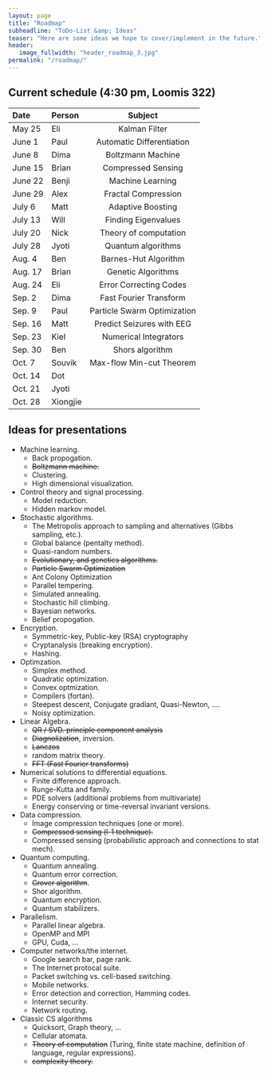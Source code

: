 ```yaml
---
layout: page
title: "Roadmap"
subheadline: "ToDo-List &amp; Ideas"
teaser: "Here are some ideas we hope to cover/implement in the future."
header:
   image_fullwidth: "header_roadmap_3.jpg"
permalink: "/roadmap/"
---
```


## Current schedule (4:30 pm, Loomis 322)

|  Date  | Person  | Subject                     |
|:-------|:--------|:---------------------------:|
|May 25  | Eli     | Kalman Filter               |
|June 1  | Paul    | Automatic Differentiation   |
|June 8  | Dima    | Boltzmann Machine           |
|June 15 | Brian   | Compressed Sensing          |
|June 22 | Benji   | Machine Learning            | 
|June 29 | Alex    | Fractal Compression         |
|July 6  | Matt    | Adaptive Boosting           |
|July 13 | Will    | Finding Eigenvalues         |
|July 20 | Nick    | Theory of computation       |
|July 28 | Jyoti   | Quantum algorithms          |
|Aug. 4  | Ben     | Barnes-Hut Algorithm        |
|Aug. 17 | Brian   | Genetic Algorithms          |
|Aug. 24 | Eli     | Error Correcting Codes      |
|Sep. 2  | Dima    | Fast Fourier Transform      |
|Sep. 9  | Paul    | Particle Swarm Optimization |
|Sep. 16 | Matt    | Predict Seizures with EEG   |
|Sep. 23 | Kiel    | Numerical Integrators       |
|Sep. 30 | Ben     | Shors algorithm             |
|Oct. 7  | Souvik  | Max-flow Min-cut Theorem    |
|Oct. 14 | Dot     |                             |
|Oct. 21 | Jyoti   |                             |
|Oct. 28 | Xiongjie|                             |

## Ideas for presentations

 - Machine learning.
   - Back propogation.
   - ~~Boltzmann machine.~~
   - Clustering.
   - High dimensional visualization.
 - Control theory and signal processing.
   - Model reduction.
   - Hidden markov model.
 - Stochastic algorithms.
   - The Metropolis approach to sampling and alternatives (Gibbs sampling, etc.).
   - Global balance (pentalty method).
   - Quasi-random numbers.
   - ~~Evolutionary, and genetics algorithms.~~
   - ~~Particle Swarm Optimization~~
   - Ant Colony Optimization
   - Parallel tempering.
   - Simulated annealing.
   - Stochastic hill climbing.
   - Bayesian networks.
   - Belief propogation.
 - Encryption.
   - Symmetric-key, Public-key (RSA) cryptography
   - Cryptanalysis (breaking encryption).
   - Hashing.
 - Optimzation.
   - Simplex method.
   - Quadratic optimization.
   - Convex optmization.
   - Compilers (fortan).
   - Steepest descent, Conjugate gradiant, Quasi-Newton, ....
   - Noisy optimization.
 - Linear Algebra.
   - ~~QR / SVD. principle component analysis~~
   - ~~Diagnolization~~, inversion.
   - ~~Lanczos~~
   - random matrix theory.
   - ~~FFT (Fast Fourier transforms)~~
 - Numerical solutions to differential equations.
   - Finite difference approach.
   - Runge-Kutta and family.
   - PDE solvers (additional problems from multivariate)
   - Energy conserving or time-reversal invariant versions.
 - Data compression.
   - Image compression techniques (one or more).
   - ~~Compressed sensing (l-1 technique).~~
   - Compressed sensing (probabilistic approach and connections to stat mech).
 - Quantum computing.
   - Quantum annealing.
   - Quantum error correction.
   - ~~Grover algorithm~~. 
   - Shor algorithm.
   - Quantum encryption.
   - Quantum stabilizers.
 - Parallelism.
   - Parallel linear algebra.
   - OpenMP and MPI
   - GPU, Cuda, ...
 - Computer networks/the internet.
   - Google search bar, page rank.
   - The Internet protocal suite.
   - Packet switching vs. cell-based switching.
   - Mobile networks.
   - Error detection and correction, Hamming codes.
   - Internet security.
   - Network routing.
 - Classic CS algorithms
   - Quicksort, Graph theory, ...
   - Cellular atomata.
   - ~~Theory of computation~~ (Turing, finite state machine, definition of language, regular expressions).
   - ~~complexity theory.~~
